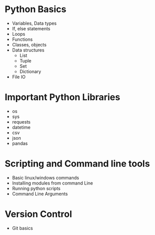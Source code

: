 # Python Basics
- Variables, Data types 
- If, else statements
- Loops
- Functions
- Classes, objects
- Data structures
    - List 
    - Tuple 
    - Set 
    - Dictionary 
- File IO 

# Important Python Libraries
- os
- sys
- requests
- datetime
- csv
- json
- pandas

# Scripting and Command line tools
- Basic linux/windows commands
- Installing modules from command Line
- Running python scripts
- Command Line Arguments

# Version  Control
- Git basics
